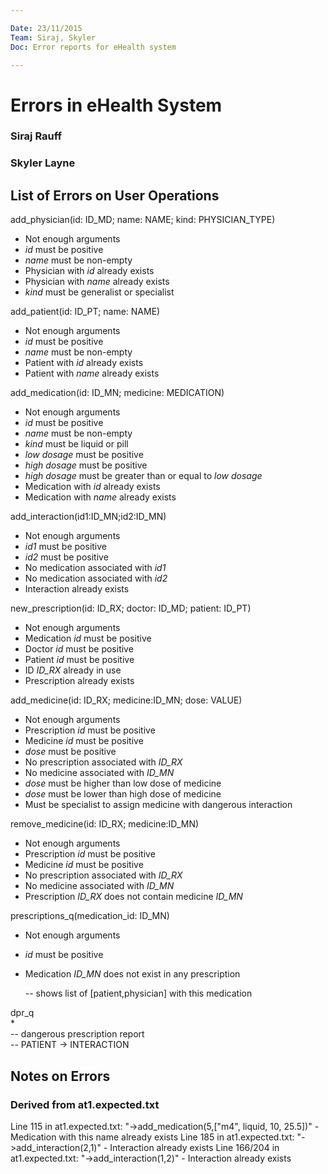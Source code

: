 ```yaml
---

Date: 23/11/2015
Team: Siraj, Skyler
Doc: Error reports for eHealth system

---
```


# Errors in eHealth System
### Siraj Rauff
### Skyler Layne  



## List of Errors on User Operations

add_physician(id: ID_MD; name: NAME; kind: PHYSICIAN_TYPE)  
* Not enough arguments
* *id* must be positive
* *name* must be non-empty
* Physician with *id* already exists  
* Physician with *name* already exists
* *kind* must be generalist or specialist

add_patient(id: ID_PT; name: NAME)  
* Not enough arguments
* *id* must be positive
* *name* must be non-empty
* Patient with *id* already exists
* Patient with *name* already exists

add_medication(id: ID_MN; medicine: MEDICATION)  
* Not enough arguments
* *id* must be positive
* *name* must be non-empty
* *kind* must be liquid or pill
* *low dosage* must be positive
* *high dosage* must be positive
* *high dosage* must be greater than or equal to *low dosage*
* Medication with *id* already exists
* Medication with *name* already exists

add_interaction(id1:ID_MN;id2:ID_MN)  
* Not enough arguments
* *id1* must be positive
* *id2* must be positive
* No medication associated with *id1*
* No medication associated with *id2*
* Interaction already exists  

new_prescription(id: ID_RX; doctor: ID_MD; patient: ID_PT)
* Not enough arguments
* Medication *id* must be positive
* Doctor *id* must be positive
* Patient *id* must be positive
* ID *ID_RX* already in use
* Prescription already exists

add_medicine(id: ID_RX; medicine:ID_MN; dose: VALUE)  
* Not enough arguments
* Prescription *id* must be positive
* Medicine *id* must be positive
* *dose* must be positive
* No prescription associated with *ID_RX*
* No medicine associated with *ID_MN*
* *dose* must be higher than low dose of medicine
* *dose* must be lower than high dose of medicine
* Must be specialist to assign medicine with dangerous interaction

remove_medicine(id: ID_RX; medicine:ID_MN)  
* Not enough arguments
* Prescription *id* must be positive
* Medicine *id* must be positive
* No prescription associated with *ID_RX*
* No medicine associated with *ID_MN*
* Prescription *ID_RX* does not contain medicine *ID_MN*

prescriptions_q(medication_id: ID_MN)  
* Not enough arguments
* *id* must be positive
* Medication *ID_MN* does not exist in any prescription

  -- shows list of [patient,physician] with this medication  

dpr_q  
*  
    -- dangerous prescription report  
      -- PATIENT -> INTERACTION  

## Notes on Errors
### Derived from at1.expected.txt
Line 115 in at1.expected.txt: "->add_medication(5,["m4", liquid, 10, 25.5])" - Medication with this name already exists
Line 185 in at1.expected.txt: "->add_interaction(2,1)" - Interaction already exists
Line 166/204 in at1.expected.txt: "->add_interaction(1,2)" - Interaction already exists
